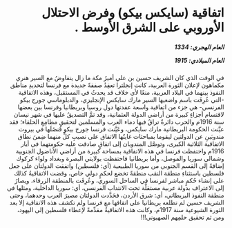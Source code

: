 <h1 dir="rtl">اتفاقية (سايكس بيكو) وفرض الاحتلال الأوروبي على الشرق الأوسط .</h1>

<h5 dir="rtl">العام الهجري:  1334

العام الميلادي: 1915

</h5>

<p dir="rtl">في الوقت الذي كان الشريف حسين بن علي أميرُ مكة ما زال يتفاوضُ مع السير هنري مكماهون لإعلان الثورة العربية، كانت إنجلترا تعقِدُ صفقةً جديدة مع فرنسا لتحديدِ مناطق النفوذ بينهما في البلاد العربية، منعًا لأي خلاف قد يحدثُ في المستقبل، وهذه الاتفاقية -التي عُرِفَت باسم واضعيها السير مارك سايكس الإنجليزي، والدبلوماسي جورج بيكو الفرنسي- هي جزء من اتفاقية واسعة عقدتها دول روسيا وبريطانيا وفرنسا بين بعضها لاقتسام أجزاءٍ كبيرة من أراضي الدولة العثمانية، وقد تمَّ التصديقُ عليها في شهر نيسان سنة 1916م والحرب دائرةٌ تراقُ فيها دماء العرب والمسلمين لتحقيقِ مطامِعِ الحلفاء؛ فقد عيَّنت الحكومة البريطانية مارك سايكس، وعَيَّنت فرنسا جورج بيكو قُنصُلَها في بيروت مندوبَينِ عن الدولتين ليقوما بمباحثات غايتُها الاتفاق على نصيبِ كلٍّ منهما ضِمنَ نطاق الاتفاقية الثلاثية الكبرى، وتوصَّل المندوبان إلى اتفاقٍ صادقت عليه حكومتهما في أيار 1916م واحتفظت فرنسا في هذه الاتفاقية بمساحة كبيرة من أراضي الأناضول الجنوبية وشمالي سوريا والموصل، وأما بريطانيا فاحتفظت بولايتي البصرة وبغداد ولواء كركوك إضافةً إلى القسم الجنوبي من سوريا الطبيعية (أي: فلسطين) واتفقت الدولتان على جعل فلسطين باستثناءِ منطقة النقب منطقةً تخضع لحكمٍ دولي خاص، وقضت الاتفاقيةُ كذلك على إنشاء حُكمٍ مباشر لفرنسا في الساحل السوري، وعُرِفَت بالمنطقة الزرقاء، ويصارُ إلى الاعتراف بدولة عربية مستقلَّة تحت الانتداب الفرنسي، أي: سوريا الداخلية، ومثلها في منطقة النفوذ البريطاني، أي: شرق الأردن، فحَدَّدت الدولتان مصيرَ العرب وحدهما، وحتى الشريف حسين لم تطلعه بريطانيا على اتفاقها مع فرنسا ولم تكشف هذه الاتفاقية إلا بعد الثورة الشيوعية سنة 1917م، وكانت هذه الاتفاقيةُ مقدِّمةً لإعطاء فلسطين إلى اليهود، ومن ثم تحقيق حلمِهم الصهيوني!!!</p></br>
